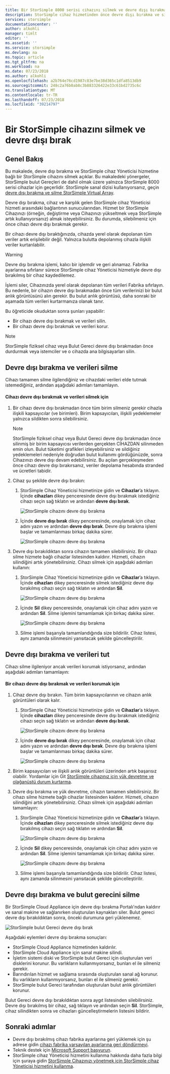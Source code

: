 ```yaml
---
title: Bir StorSimple 8000 serisi cihazını silmek ve devre dışı bırakma | Microsoft Docs
description: StorSimple cihaz hizmetinden önce devre dışı bırakma ve silme kaldırmayı açıklar.
services: storsimple
documentationcenter: ''
author: alkohli
manager: timlt
editor: ''
ms.assetid: ''
ms.service: storsimple
ms.devlang: na
ms.topic: article
ms.tgt_pltfrm: na
ms.workload: na
ms.date: 07/23/2018
ms.author: alkohli
ms.openlocfilehash: a2b764e76cd1987c83e7be38d365c1dfa8513db9
ms.sourcegitcommit: 248c2a76b0ab8c3b883326422e33c61bd2735c6c
ms.translationtype: MT
ms.contentlocale: tr-TR
ms.lasthandoff: 07/23/2018
ms.locfileid: "39214797"
---
```

# <a name="deactivate-and-delete-a-storsimple-device"></a>Bir StorSimple cihazını silmek ve devre dışı bırak

## <a name="overview"></a>Genel Bakış

Bu makalede, devre dışı bırakma ve StorSimple cihaz Yöneticisi hizmetine bağlı bir StorSimple cihazını silmek açıklar. Bu makaledeki yönergeler, StorSimple bulut Gereçleri de dahil olmak üzere yalnızca StorSimple 8000 serisi cihazlar için geçerlidir. StorSimple sanal dizisi kullanıyorsanız, geçin [devre dışı bırakma ve silme StorSimple Virtual Array](storsimple-virtual-array-deactivate-and-delete-device.md).

Devre dışı bırakma, cihaz ve karşılık gelen StorSimple cihaz Yöneticisi hizmeti arasındaki bağlantının sunucularından. Hizmet bir StorSimple Cihazınızı (örneğin, değiştirme veya Cihazınızı yükseltmek veya StorSimple artık kullanıyorsanız) almak isteyebilirsiniz. Bu durumda, silebilmeniz için önce cihazı devre dışı bırakmak gerekir.

Bir cihazı devre dışı bıraktığınızda, cihazda yerel olarak depolanan tüm veriler artık erişilebilir değil. Yalnızca bulutta depolanmış cihazla ilişkili veriler kurtarılabilir.

> [!WARNING]
> Devre dışı bırakma işlemi, kalıcı bir işlemdir ve geri alınamaz. Fabrika ayarlarına sıfırlanır sürece StorSimple cihaz Yöneticisi hizmetiyle devre dışı bırakılmış bir cihaz kaydedilemez.
>
> İşlemi siler, Cihazınızda yerel olarak depolanan tüm verileri Fabrika sıfırlayın. Bu nedenle, bir cihazın devre dışı bırakmadan önce tüm verilerinizi bir bulut anlık görüntüsünü alın gerekir. Bu bulut anlık görüntüsü, daha sonraki bir aşamada tüm verileri kurtarmanıza olanak tanır.

Bu öğreticide okuduktan sonra şunları yapabilir:

* Bir cihazı devre dışı bırakmak ve verileri silin.
* Bir cihazı devre dışı bırakmak ve verileri korur.

> [!NOTE]
> StorSimple fiziksel cihaz veya Bulut Gereci devre dışı bırakmadan önce durdurmak veya istemciler ve o cihazda ana bilgisayarları silin.


## <a name="deactivate-and-delete-data"></a>Devre dışı bırakma ve verileri silme

Cihazı tamamen silme ilgilendiğiniz ve cihazdaki verileri elde tutmak istemediğiniz, ardından aşağıdaki adımları tamamlayın.

#### <a name="to-deactivate-the-device-and-delete-the-data"></a>Cihazı devre dışı bırakmak ve verileri silmek için

1. Bir cihazı devre dışı bırakmadan önce tüm birim silmeniz gerekir cihazla ilişkili kapsayıcılar (ve birimleri). Birim kapsayıcıları, ilişkili yedeklemeler yalnızca sildikten sonra silebilirsiniz.

    > [!NOTE]
    > StorSimple fiziksel cihaz veya Bulut Gereci devre dışı bırakmadan önce silinmiş bir birim kapsayıcısı verilerden gerçekten CİHAZDAN silinmeden emin olun. Bulut tüketimi grafikleri izleyebilirsiniz ve sildiğiniz yedeklemeleri nedeniyle doğrudan bulut kullanımı gördüğünüzde, sonra Cihazınızı devre dışı devam edebilirsiniz. Bu açılan gerçekleşmeden önce cihazı devre dışı bırakırsanız, veriler depolama hesabında stranded ve ücretleri tabidir.

2. Cihaz şu şekilde devre dışı bırakın:
   
   1. StorSimple Cihaz Yöneticisi hizmetinize gidin ve **Cihazlar**’a tıklayın. İçinde **cihazları** dikey penceresinde devre dışı bırakmak istediğiniz cihazı seçin sağ tıklatın ve ardından **devre dışı bırak**.

        ![StorSimple cihazını devre dışı bırakma](./media/storsimple-8000-deactivate-and-delete-device/deactivate1.png)
   2. İçinde **devre dışı bırak** dikey penceresinde, onaylamak için cihaz adını yazın ve ardından **devre dışı bırak**. Devre dışı bırakma işlemi başlar ve tamamlanması birkaç dakika sürer.

        ![StorSimple cihazını devre dışı bırakma](./media/storsimple-8000-deactivate-and-delete-device/deactivate2.png)

3. Devre dışı bırakıldıktan sonra cihazın tamamen silebilirsiniz. Bir cihazı silme hizmete bağlı cihazlar listesinden kaldırır. Hizmeti, cihazın silindiğini artık yönetebilirsiniz. Cihazı silmek için aşağıdaki adımları kullanın:
   
   1. StorSimple Cihaz Yöneticisi hizmetinize gidin ve **Cihazlar**’a tıklayın. İçinde **cihazları** dikey penceresinde silmek istediğiniz devre dışı bırakılmış cihazı seçin sağ tıklatın ve ardından **Sil**.

        ![StorSimple cihazını devre dışı bırakma](./media/storsimple-8000-deactivate-and-delete-device/deactivate5.png)
   2. İçinde **Sil** dikey penceresinde, onaylamak için cihaz adını yazın ve ardından **Sil**. Silme işlemini tamamlamak için birkaç dakika sürer.

        ![StorSimple cihazını devre dışı bırakma](./media/storsimple-8000-deactivate-and-delete-device/deactivate6.png)
   3. Silme işlemi başarıyla tamamlandığında size bildirilir. Cihaz listesi, aynı zamanda silinmesini yansıtacak şekilde güncelleştirilir.

## <a name="deactivate-and-retain-data"></a>Devre dışı bırakma ve verileri tut

Cihazı silme ilgileniyor ancak verileri korumak istiyorsanız, ardından aşağıdaki adımları tamamlayın:

#### <a name="to-deactivate-a-device-and-retain-the-data"></a>Bir cihazı devre dışı bırakmak ve verileri korumak için
1. Cihaz devre dışı bırakın. Tüm birim kapsayıcılarının ve cihazın anlık görüntüleri olarak kalır.
   
   1. StorSimple Cihaz Yöneticisi hizmetinize gidin ve **Cihazlar**’a tıklayın. İçinde **cihazları** dikey penceresinde devre dışı bırakmak istediğiniz cihazı seçin sağ tıklatın ve ardından **devre dışı bırak**.

         ![StorSimple cihazını devre dışı bırakma](./media/storsimple-8000-deactivate-and-delete-device/deactivate1.png)
   2. İçinde **devre dışı bırak** dikey penceresinde, onaylamak için cihaz adını yazın ve ardından **devre dışı bırak**. Devre dışı bırakma işlemi başlar ve tamamlanması birkaç dakika sürer.

         ![StorSimple cihazını devre dışı bırakma](./media/storsimple-8000-deactivate-and-delete-device/deactivate2.png)
2. Birim kapsayıcıları ve ilişkili anlık görüntüleri üzerinden artık başarısız olabilir. Yordamlar için Git [StorSimple cihazınız için yük devretme ve olağanüstü durum kurtarma](storsimple-8000-device-failover-disaster-recovery.md).
3. Devre dışı bırakma ve yük devretme, cihazın tamamen silebilirsiniz. Bir cihazı silme hizmete bağlı cihazlar listesinden kaldırır. Hizmeti, cihazın silindiğini artık yönetebilirsiniz. Cihazı silmek için aşağıdaki adımları tamamlayın:
   
   1. StorSimple Cihaz Yöneticisi hizmetinize gidin ve **Cihazlar**’a tıklayın. İçinde **cihazları** dikey penceresinde silmek istediğiniz devre dışı bırakılmış cihazı seçin sağ tıklatın ve ardından **Sil**.

       ![StorSimple cihazını devre dışı bırakma](./media/storsimple-8000-deactivate-and-delete-device/deactivate5.png)
   2. İçinde **Sil** dikey penceresinde, onaylamak için cihaz adını yazın ve ardından **Sil**. Silme işlemini tamamlamak için birkaç dakika sürer.

       ![StorSimple cihazını devre dışı bırakma](./media/storsimple-8000-deactivate-and-delete-device/deactivate6.png)
   3. Silme işlemi başarıyla tamamlandığında size bildirilir. Cihaz listesi, aynı zamanda silinmesini yansıtacak şekilde güncelleştirilir.

     
## <a name="deactivate-and-delete-a-cloud-appliance"></a>Devre dışı bırakma ve bulut gerecini silme

Bir StorSimple Cloud Appliance için devre dışı bırakma Portalı'ndan kaldırır ve sanal makine ve sağlanırken oluşturulan kaynakları siler. Bulut gereci devre dışı bırakıldıktan sonra, önceki durumuna geri yüklenemez.

![StorSimple bulut Gereci devre dışı bırak](./media/storsimple-8000-deactivate-and-delete-device/deactivate7.png)

Aşağıdaki eylemleri devre dışı bırakma sonuçları:

* StorSimple Cloud Appliance hizmetinden kaldırılır.
* StorSimple Cloud Appliance için sanal makine silindi.
* İşletim sistemi diski ve StorSimple bulut Gereci için oluşturulan veri disklerini korunur. Bu varlıkların kullanmıyorsanız, bunları el ile silmeniz gerekir.
* Barındırılan hizmet ve sağlama sırasında oluşturulan sanal ağ korunur. Bu varlıkların kullanmıyorsanız, bunları el ile silmeniz gerekir.
* StorSimple bulut Gereci tarafından oluşturulan bulut anlık görüntüleri korunur.

Bulut Gereci devre dışı bırakıldıktan sonra aygıt listesinden silebilirsiniz. Devre dışı bırakılmış bir cihaz, sağ tıklayın ve ardından seçin **Sil**. StorSimple, cihaz silindikten sonra ve cihazları güncelleştirmelerin listesini bildirir.

## <a name="next-steps"></a>Sonraki adımlar

* Devre dışı bırakılmış cihazı fabrika ayarlarına geri yüklemek için şu adrese gidin [cihazı fabrika varsayılan ayarlarına geri döndürmeyi](storsimple-8000-manage-device-controller.md#reset-the-device-to-factory-default-settings).
* Teknik destek için [Microsoft Support başvurun](storsimple-8000-contact-microsoft-support.md).
* StorSimple cihaz Yöneticisi hizmetini kullanma hakkında daha fazla bilgi için şuraya gidin [StorSimple Cihazınızı yönetmek için StorSimple cihaz Yöneticisi hizmetini kullanma](storsimple-8000-manager-service-administration.md).

